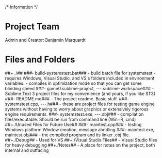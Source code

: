 /* Information */

# Project Team #

Admin and Creator: Benjamin Marquardt

# Files and Folders #

##+ ./##
	###- build-systemstest.bat###
		- build batch file for systemstest 
			- requires Windows, Visual Studio, and VS's folders included in environment variables.
			- compiles in optimization mode so that you can get some blinding speed 
	###- game0.sublime-project, ---.sublime-workspace###
		- Sublime Text 3 project files for my convenience (and yours, if you like ST3)
	###- README.md###
		- The project readme. Basic stuff. 
	###- systemstest.cpp, ---.h###
		- these are project files for testing game engine systems without having to worry about graphics or extensively rigorous engine requirements.
	###- systemstest.exe, ---.obj###
		- compilation files/executable. Should be run from command line (Win+R, cmd)
##+./Unused Files for Future Use##
	###- maintest.cpp###
		- testing Windows platform Window creation, message ahndling
	###- maintest.exe, maintest.obj###
		- the compiled program and its linker .obj file.
##+./Debug##
	- Used for VS
##+./Visual Studio Files##
	- Visual Studio files for heavy debugging
##+./Notes##
	- A place for notes on the project, both internal and outfacing

